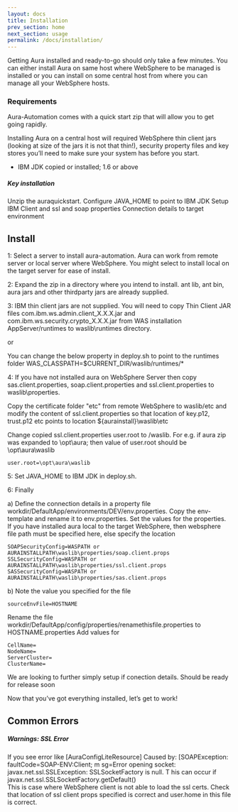 ```yaml
---
layout: docs
title: Installation
prev_section: home
next_section: usage
permalink: /docs/installation/
---
```


Getting Aura installed and ready-to-go should only take a few minutes. You can either install Aura on same host where WebSphere 
to be managed is installed or you can install on some central host from where you can manage all your WebSphere hosts.

### Requirements
Aura-Automation comes with a quick start zip that will allow you to get going rapidly. 

Installing Aura on a central host will required WebSphere thin client jars (looking at size of the jars it is not that thin!), security property files and 
key stores
you’ll need to make sure your system has before you start.

- IBM JDK copied or installed; 1.6 or above

<div class="note info">
  <h5>Key installation</h5>
  <p>
	Unzip the auraquickstart.
	Configure JAVA_HOME to point to IBM JDK
	Setup IBM Client and ssl and soap properties
	Connection details to target environment
  </p>
</div>

## Install 

1: Select a server to install aura-automation. Aura can work from remote server or 
local server where WebSphere. You might select to install local on the target server for ease of install.

2: Expand the zip in a directory where you intend to install. ant lib, ant bin, 
aura jars and other thirdparty jars are already supplied.

3: IBM thin client jars are not supplied. You will need to copy Thin Client 
JAR files com.ibm.ws.admin.client_X.X.X.jar and  com.ibm.ws.security.crypto_X.X.X.jar 
from WAS installation AppServer/runtimes to waslib\runtimes directory. 

or

You can change the below property in deploy.sh to point to the runtimes folder 
WAS_CLASSPATH=$CURRENT_DIR/waslib/runtimes/*

4: If you have not installed aura on WebSphere Server then copy sas.client.properties, 
soap.client.properties and ssl.client.properties to waslib\properties.

Copy the certificate folder "etc" from remote WebSphere to waslib/etc and 
modify the content of ssl.client.properties so that location of key.p12, trust.p12
 etc points to location ${aurainstall}\waslib\etc

Change copied ssl.client.properties user.root to <root of aura install>/waslib. For 
e.g. if aura zip was expanded to \opt\aura; then value of user.root should be \opt\aura\waslib

```
user.root=\opt\aura\waslib
```

5: Set JAVA_HOME to IBM JDK in deploy.sh. 

6: Finally 

a) Define the connection details in a property file workdir/DefaultApp/environments/DEV/env.properties. 
Copy the env-template and rename it to env.properties. Set the values for the properties. 
If you have installed aura local to the target WebSphere, then websphere file path must be specified here, else specify the location 

```
SOAPSecurityConfig=WASPATH or AURAINSTALLPATH\waslib\properties/soap.client.props
SSLSecurityConfig=WASPATH or AURAINSTALLPATH\waslib\properties/ssl.client.props
SASSecurityConfig=WASPATH or AURAINSTALLPATH\waslib\properties/sas.client.props
```

b) Note the value you specified for the file
```
sourceEnvFile=HOSTNAME
```
Rename the file workdir/DefaultApp/config/properties/renamethisfile.properties to HOSTNAME.properties
Add values for 
```
CellName=
NodeName=
ServerCluster=
ClusterName=
```

We are looking to further simply setup if conection details. Should be ready for release soon

Now that you’ve got everything installed, let’s get to work!

## Common Errors

<div class="note warning">
  <h5>Warnings: SSL Error</h5>
  <p>
	If you see error like   
	[AuraConfigLiteResource] Caused by: [SOAPException: faultCode=SOAP-ENV:Client; m
	sg=Error opening socket: javax.net.ssl.SSLException: SSLSocketFactory is null. T
	his can occur if javax.net.ssl.SSLSocketFactory.getDefault()    
	<br>
	This is case where WebSphere client is not able to load the ssl certs. Check that location of ssl client props specified is correct and user.home in this file is correct. 
  </p>
</div>


